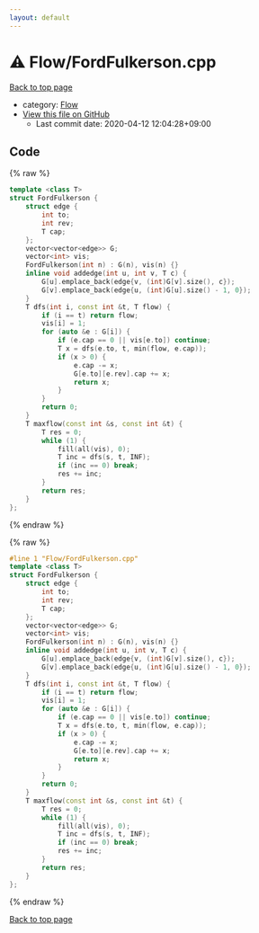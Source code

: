 ```yaml
---
layout: default
---
```


<!-- mathjax config similar to math.stackexchange -->
<script type="text/javascript" async
  src="https://cdnjs.cloudflare.com/ajax/libs/mathjax/2.7.5/MathJax.js?config=TeX-MML-AM_CHTML">
</script>
<script type="text/x-mathjax-config">
  MathJax.Hub.Config({
    TeX: { equationNumbers: { autoNumber: "AMS" }},
    tex2jax: {
      inlineMath: [ ['$','$'] ],
      processEscapes: true
    },
    "HTML-CSS": { matchFontHeight: false },
    displayAlign: "left",
    displayIndent: "2em"
  });
</script>

<script type="text/javascript" src="https://cdnjs.cloudflare.com/ajax/libs/jquery/3.4.1/jquery.min.js"></script>
<script src="https://cdn.jsdelivr.net/npm/jquery-balloon-js@1.1.2/jquery.balloon.min.js" integrity="sha256-ZEYs9VrgAeNuPvs15E39OsyOJaIkXEEt10fzxJ20+2I=" crossorigin="anonymous"></script>
<script type="text/javascript" src="../../assets/js/copy-button.js"></script>
<link rel="stylesheet" href="../../assets/css/copy-button.css" />


# :warning: Flow/FordFulkerson.cpp

<a href="../../index.html">Back to top page</a>

* category: <a href="../../index.html#f1a76f66cca677c6e628d9ca58a6c8fc">Flow</a>
* <a href="{{ site.github.repository_url }}/blob/master/Flow/FordFulkerson.cpp">View this file on GitHub</a>
    - Last commit date: 2020-04-12 12:04:28+09:00




## Code

<a id="unbundled"></a>
{% raw %}
```cpp
template <class T>
struct FordFulkerson {
    struct edge {
        int to;
        int rev;
        T cap;
    };
    vector<vector<edge>> G;
    vector<int> vis;
    FordFulkerson(int n) : G(n), vis(n) {}
    inline void addedge(int u, int v, T c) {
        G[u].emplace_back(edge{v, (int)G[v].size(), c});
        G[v].emplace_back(edge{u, (int)G[u].size() - 1, 0});
    }
    T dfs(int i, const int &t, T flow) {
        if (i == t) return flow;
        vis[i] = 1;
        for (auto &e : G[i]) {
            if (e.cap == 0 || vis[e.to]) continue;
            T x = dfs(e.to, t, min(flow, e.cap));
            if (x > 0) {
                e.cap -= x;
                G[e.to][e.rev].cap += x;
                return x;
            }
        }
        return 0;
    }
    T maxflow(const int &s, const int &t) {
        T res = 0;
        while (1) {
            fill(all(vis), 0);
            T inc = dfs(s, t, INF);
            if (inc == 0) break;
            res += inc;
        }
        return res;
    }
};
```
{% endraw %}

<a id="bundled"></a>
{% raw %}
```cpp
#line 1 "Flow/FordFulkerson.cpp"
template <class T>
struct FordFulkerson {
    struct edge {
        int to;
        int rev;
        T cap;
    };
    vector<vector<edge>> G;
    vector<int> vis;
    FordFulkerson(int n) : G(n), vis(n) {}
    inline void addedge(int u, int v, T c) {
        G[u].emplace_back(edge{v, (int)G[v].size(), c});
        G[v].emplace_back(edge{u, (int)G[u].size() - 1, 0});
    }
    T dfs(int i, const int &t, T flow) {
        if (i == t) return flow;
        vis[i] = 1;
        for (auto &e : G[i]) {
            if (e.cap == 0 || vis[e.to]) continue;
            T x = dfs(e.to, t, min(flow, e.cap));
            if (x > 0) {
                e.cap -= x;
                G[e.to][e.rev].cap += x;
                return x;
            }
        }
        return 0;
    }
    T maxflow(const int &s, const int &t) {
        T res = 0;
        while (1) {
            fill(all(vis), 0);
            T inc = dfs(s, t, INF);
            if (inc == 0) break;
            res += inc;
        }
        return res;
    }
};

```
{% endraw %}

<a href="../../index.html">Back to top page</a>

